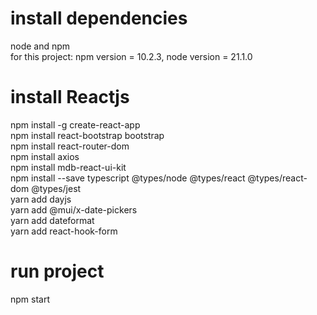 # install dependencies
node and npm  
for this project: npm version = 10.2.3, node version = 21.1.0  

# install Reactjs
npm install -g create-react-app  
npm install react-bootstrap bootstrap  
npm install react-router-dom  
npm install axios  
npm install mdb-react-ui-kit  
npm install --save typescript @types/node @types/react @types/react-dom @types/jest  
yarn add dayjs  
yarn add @mui/x-date-pickers  
yarn add dateformat   
yarn add react-hook-form  

# run project  
npm start  
